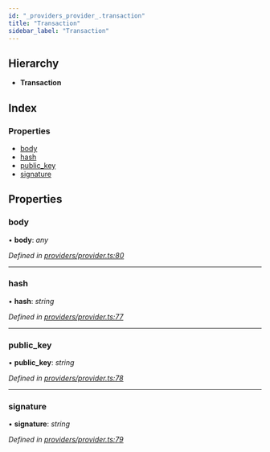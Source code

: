 ```yaml
---
id: "_providers_provider_.transaction"
title: "Transaction"
sidebar_label: "Transaction"
---
```


## Hierarchy

* **Transaction**

## Index

### Properties

* [body](_providers_provider_.transaction.md#body)
* [hash](_providers_provider_.transaction.md#hash)
* [public_key](_providers_provider_.transaction.md#public_key)
* [signature](_providers_provider_.transaction.md#signature)

## Properties

###  body

• **body**: *any*

*Defined in [providers/provider.ts:80](https://github.com/nearprotocol/nearlib/blob/be6b150/src.ts/providers/provider.ts#L80)*

___

###  hash

• **hash**: *string*

*Defined in [providers/provider.ts:77](https://github.com/nearprotocol/nearlib/blob/be6b150/src.ts/providers/provider.ts#L77)*

___

###  public_key

• **public_key**: *string*

*Defined in [providers/provider.ts:78](https://github.com/nearprotocol/nearlib/blob/be6b150/src.ts/providers/provider.ts#L78)*

___

###  signature

• **signature**: *string*

*Defined in [providers/provider.ts:79](https://github.com/nearprotocol/nearlib/blob/be6b150/src.ts/providers/provider.ts#L79)*
